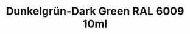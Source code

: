 ---
layout: product
title: "Dunkelgrün-Dark Green RAL 6009 10ml"
price: "330" 
desc: "Nitro 10mL"
img_path: "/assets/img/RC050.webp"
brand: "AK "
available: true
special_offer: false
new: false
soon: false
cat: "020000"
subcat: "020200"
subsubcat: "020201"
sifra: "RC050"
popular: false
---